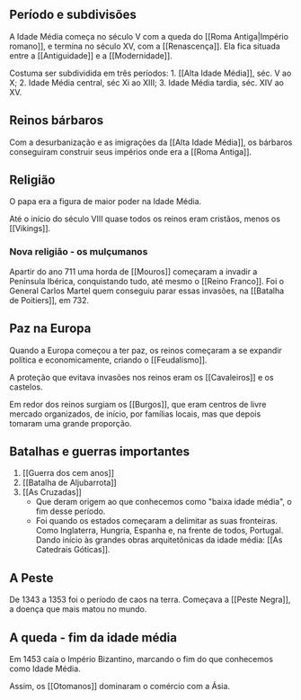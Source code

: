 ## Período e subdivisões
A Idade Média começa no século V com a queda do [[Roma Antiga|Império romano]], e termina no século XV, com a [[Renascença]]. Ela fica situada entre a [[Antiguidade]] e a [[Modernidade]]. 

Costuma ser subdividida em três períodos: 
	1. [[Alta Idade Média]], séc. V ao X;
	2. Idade Média central, séc Xi ao XIII;
	3. Idade Média tardia, séc. XIV ao XV.

## Reinos bárbaros
Com a desurbanização e as imigrações da [[Alta Idade Média]], os bárbaros conseguiram construir seus impérios onde era a [[Roma Antiga]]. 

## Religião
O papa era a figura de maior poder na Idade Média.

Até o início do século VIII quase todos os reinos eram cristãos, menos os [[Vikings]]. 

### Nova religião - os mulçumanos
Apartir do ano 711 uma horda de [[Mouros]] começaram a invadir a Península Ibérica, conquistando tudo, até mesmo o [[Reino Franco]]. Foi o General Carlos Martel quem conseguiu parar essas invasões, na [[Batalha de Poitiers]], em 732.

## Paz na Europa
Quando a Europa começou a ter paz, os reinos começaram a se expandir política e economicamente, criando o [[Feudalismo]]. 

A proteção que evitava invasões nos reinos eram os [[Cavaleiros]] e os castelos. 

Em redor dos reinos surgiam os [[Burgos]], que eram centros de livre mercado organizados, de início, por famílias locais, mas que depois tomaram uma grande proporção. 

## Batalhas e guerras importantes 
1. [[Guerra dos cem anos]]
2. [[Batalha de Aljubarrota]]
3. [[As Cruzadas]]
   - Que deram origem ao que conhecemos como "baixa idade média", o fim desse período.
   - Foi quando os estados começaram a delimitar as suas fronteiras. Como Inglaterra, Hungria, Espanha e, na frente de todos, Portugal. Dando início às grandes obras arquitetônicas da idade média: [[As Catedrais Góticas]].

## A Peste
De 1343 a 1353 foi o período de caos na terra. Começava a [[Peste Negra]], a doença que mais matou no mundo.

## A queda - fim da idade média
Em 1453 caía o Império Bizantino, marcando o fim do que conhecemos como Idade Média. 

Assim, os [[Otomanos]] dominaram o comércio com a Ásia.